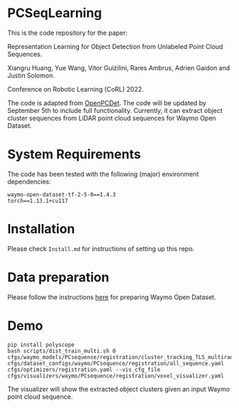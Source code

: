 

# PCSeqLearning

This is the code repository for the paper:

Representation Learning for Object Detection from Unlabeled Point Cloud Sequences.

Xiangru Huang, Yue Wang, Vitor Guizilini, Rares Ambrus, Adrien Gaidon and Justin Solomon.

Conference on Robotic Learning (CoRL) 2022. 

The code is adapted from [OpenPCDet](https://github.com/open-mmlab/OpenPCDet). The code will be updated by September 5th to include full functionality. Currently, it can extract object cluster sequences from LiDAR point cloud sequences for Waymo Open Dataset.

# System Requirements

The code has been tested with the following (major) environment dependencies:
```
waymo-open-dataset-tf-2-5-0==1.4.3
torch==1.13.1+cu117
```

# Installation

Please check `Install.md` for instructions of setting up this repo. 

# Data preparation
Please follow the instructions [here](https://github.com/xiangruhuang/PCSeqLearning/blob/main/docs/GETTING_STARTED.md) for preparing Waymo Open Dataset.

# Demo
```
pip install polyscope
bash scripts/dist_train_multi.sh 0 cfgs/waymo_models/PCsequence/registration/cluster_tracking_TLS_multiradius_every8.yaml cfgs/dataset_configs/waymo/PCsequence/registration/all_sequence.yaml cfgs/optimizers/registration.yaml --vis_cfg_file cfgs/visualizers/waymo/PCsequence/registration/voxel_visualizer.yaml
```

The visualizer will show the extracted object clusters given an input Waymo point cloud sequence.
